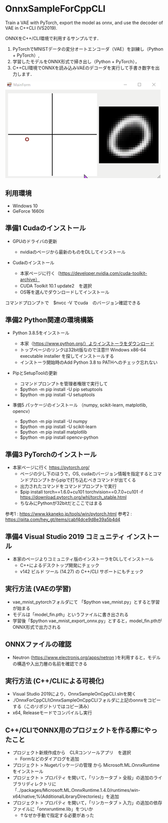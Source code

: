 # OnnxSampleForCppCLI
Train a VAE with PyTorch, export the model as onnx, and use the decoder of VAE in C++CLI (VS2019).

ONNXをC++/CLI環境で利用するサンプルです．  
1. PyTorchでMNISTデータの変分オートエンコーダ（VAE）を訓練し（Python + PyTorch）,  
2. 学習したモデルをONNX形式で掃き出し（Python + PyTorch），  
3. C++CLI環境でONNXを読み込みVAEのデコーダを実行して手書き数字を出力します．  

![img](https://github.com/TakashiIjiri/OnnxSampleForCppCLI/blob/master/fig.gif)



## 利用環境  
- Windows 10 
- GeForce 1660ti 
  
## 準備1 Cudaのインストール  
- GPUのドライバの更新
  - nvidiaのページから最新のものをDLしてインストール
 
- Cudaのインストール
  - 本家ページに行く（https://developer.nvidia.com/cuda-toolkit-archive）
  - CUDA Toolkit 10.1 update2　を選択
  - OS等を選んでダウンロードしてインストール
  
コマンドプロンプトで　$nvcc -V でcuda　のバージョン確認できる  
  
  
## 準備2 Python関連の環境構築
- Python 3.8.5をインストール
  - 本家（https://www.python.org/）よりインストーラをダウンロード
  - トップページのリンクは32bit版なので注意!!! Windows x86-64 executable installer を探してインストールする
  - インストーラ開始時のAdd Python 3.8 to PATHへのチェック忘れない

- PipとSetupToolの更新
  - コマンドプロンプトを管理者権限で実行して
  - $python -m pip install -U pip setuptools
  - $python -m pip install -U setuptools

- 準備5 パッケージのインストール （numpy, scikit-learn, matplotlib, opencv）
  - $python -m pip install -U numpy
  - $python -m pip install -U scikit-learn
  - $python -m pip install matplotlib
  - $python -m pip install opencv-python


## 準備3 PyTorchのインストール
- 本家ページに行く https://pytorch.org/
  - ページの少し下のほうで，OS, cudaのバージョン情報を指定するとコマンドプロンプトからpipで打ち込むべきコマンドが出てくる
  - 出力されたコマンドをコマンドプロンプトで実行
  - $pip install torch==1.6.0+cu101 torchvision==0.7.0+cu101 -f https://download.pytorch.org/whl/torch_stable.html
  - ちなみにPythonが32bitだとここではまる

参考1 : https://www.kkaneko.jp/tools/win/pytorch.html
参考2 : https://qiita.com/hey_gt/items/cabf4dce9d8e39a5b4d4
  
  
## 準備4 Visual Studio 2019 コミュニティ インストール  
- 本家のページよりコミュニティ版のインストーラをDLしてインストール
  - C++によるデスクトップ開発にチェック
  - v142 ビルド ツール (14.27) の C++/CLI サポートにもチェック
  
  
## 実行方法 (VAEの学習)
- vae_mnist_pytorchフォルダにて 「$python vae_mnist.py」とすると学習が始まる
- モデルは「model_fin.pth」というファイルに書き出される
- 学習後「$python vae_mnist_export_onnx.py」とすると，model_fin.pthがONNX形式で出力される
  
  
## ONNXファイルの確認
- Neutron (https://www.electronjs.org/apps/netron )を利用すると，モデルの構造や入出力層の名前を確認できる
  
  
## 実行方法 (C++/CLIによる可視化)
- Visual Studio 2019により，OnnxSampleOnCppCLI.slnを開く
- ./OnnxForCppCLI\OnnxSampleOnCppCLIフォルダに上記のonnxをコピーする（このリポジトリではコピー済み）
- x64, Releaseモードでコンパイルし実行
  
  
## C++/CLIでONNX用のプロジェクトを作る際にやったこと
- プロジェクト新規作成から　CLRコンソールアプリ　を選択
  - Formなどのダイアログを追加
- プロジェクト > Nugetパッケージの管理 から Microsoft.ML.OnnxRuntime をインストール
- プロジェクト > プロパティ を開いて，「リンカータブ > 全般」の追加のライブラリディレクトリに「../packages/Microsoft.ML.OnnxRuntime.1.4.0/runtimes/win-x64/native;%(AdditionalLibraryDirectories)」を追加
- プロジェクト > プロパティ を開いて，「リンカータブ > 入力」の追加の依存ファイルに「onnxruntime.lib」をついか
  - ↑なぜか手動で指定する必要があった






